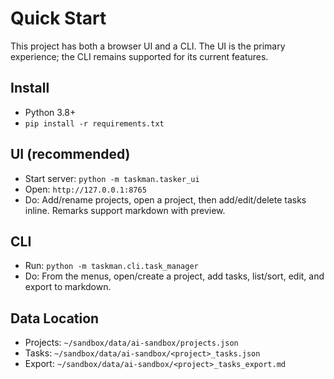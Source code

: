# Quick Start

This project has both a browser UI and a CLI. The UI is the primary experience; the CLI remains supported for its current features.

## Install

- Python 3.8+
- `pip install -r requirements.txt`

## UI (recommended)

- Start server: `python -m taskman.tasker_ui`
- Open: `http://127.0.0.1:8765`
- Do: Add/rename projects, open a project, then add/edit/delete tasks inline. Remarks support markdown with preview.

## CLI

- Run: `python -m taskman.cli.task_manager`
- Do: From the menus, open/create a project, add tasks, list/sort, edit, and export to markdown.

## Data Location

- Projects: `~/sandbox/data/ai-sandbox/projects.json`
- Tasks: `~/sandbox/data/ai-sandbox/<project>_tasks.json`
- Export: `~/sandbox/data/ai-sandbox/<project>_tasks_export.md`

